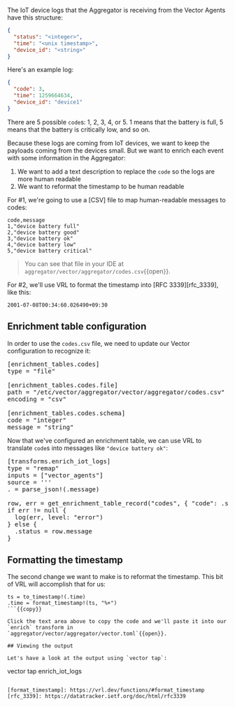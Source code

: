 The IoT device logs that the Aggregator is receiving from the Vector Agents have this structure:

```json
{
  "status": "<integer>",
  "time": "<unix timestamp>",
  "device_id": "<string>"
}
```

Here's an example log:

```json
{
  "code": 3,
  "time": 1259664634,
  "device_id": "device1"
}
```

There are 5 possible `code`s: 1, 2, 3, 4, or 5. 1 means that the battery is full, 5 means
that the battery is critically low, and so on.

Because these logs are coming from IoT devices, we want to keep the payloads coming from the devices
small. But we want to enrich each event with some information in the Aggregator:

1. We want to add a text description to replace the `code` so the logs are more human readable
2. We want to reformat the timestamp to be human readable

For #1, we're going to use a [CSV] file to map human-readable messages to codes:

```csv
code,message
1,"device battery full"
2,"device battery good"
3,"device battery ok"
4,"device battery low"
5,"device battery critical"
```

> You can see that file in your IDE at `aggregator/vector/aggregator/codes.csv`{{open}}.

For #2, we'll use VRL to format the timestamp into [RFC 3339][rfc_3339], like this:

```
2001-07-08T00:34:60.026490+09:30
```

## Enrichment table configuration

In order to use the `codes.csv` file, we need to update our Vector configuration to recognize it:

<pre class="file" data-filename="aggregator/vector/aggregator/vector.toml" data-target="insert" data-marker="#insert-enrichment-tables-config">[enrichment_tables.codes]
type = "file"

[enrichment_tables.codes.file]
path = "/etc/vector/aggregator/vector/aggregator/codes.csv"
encoding = "csv"

[enrichment_tables.codes.schema]
code = "integer"
message = "string"</pre>

Now that we've configured an enrichment table, we can use VRL to translate `code`s into messages like `"device battery
ok"`:

<pre class="file" data-filename="aggregator/vector/aggregator/vector.toml" data-target="insert" data-marker="#insert-enrichment-transform">[transforms.enrich_iot_logs]
type = "remap"
inputs = ["vector_agents"]
source = '''
. = parse_json!(.message)

row, err = get_enrichment_table_record("codes", { "code": .status })
if err != null {
  log(err, level: "error")
} else {
  .status = row.message
}</pre>

## Formatting the timestamp

The second change we want to make is to reformat the timestamp. This bit of VRL will accomplish that for us:

```
ts = to_timestamp!(.time)
.time = format_timestamp!(ts, "%+")
```{{copy}}

Click the text area above to copy the code and we'll paste it into our `enrich` transform in
`aggregator/vector/aggregator/vector.toml`{{open}}.

## Viewing the output

Let's have a look at the output using `vector tap`:

```
vector tap enrich_iot_logs
```{{execute}}

[format_timestamp]: https://vrl.dev/functions/#format_timestamp
[rfc_3339]: https://datatracker.ietf.org/doc/html/rfc3339
